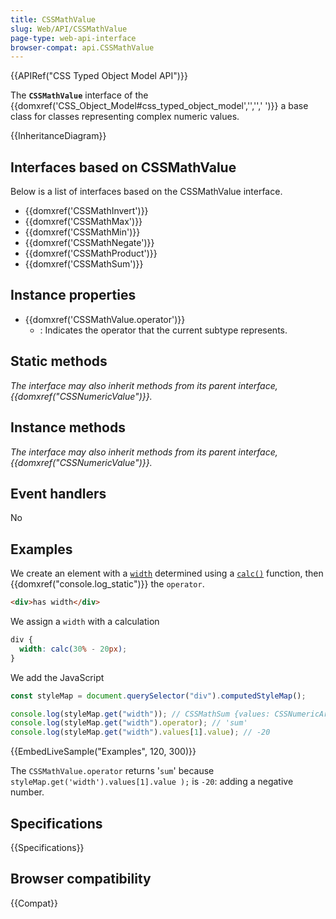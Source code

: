 ```yaml
---
title: CSSMathValue
slug: Web/API/CSSMathValue
page-type: web-api-interface
browser-compat: api.CSSMathValue
---
```


{{APIRef("CSS Typed Object Model API")}}

The **`CSSMathValue`** interface of the {{domxref('CSS_Object_Model#css_typed_object_model','','',' ')}} a base class for classes representing complex numeric values.

{{InheritanceDiagram}}

## Interfaces based on CSSMathValue

Below is a list of interfaces based on the CSSMathValue interface.

- {{domxref('CSSMathInvert')}}
- {{domxref('CSSMathMax')}}
- {{domxref('CSSMathMin')}}
- {{domxref('CSSMathNegate')}}
- {{domxref('CSSMathProduct')}}
- {{domxref('CSSMathSum')}}

## Instance properties

- {{domxref('CSSMathValue.operator')}}
  - : Indicates the operator that the current subtype represents.

## Static methods

_The interface may also inherit methods from its parent interface, {{domxref("CSSNumericValue")}}._

## Instance methods

_The interface may also inherit methods from its parent interface, {{domxref("CSSNumericValue")}}._

## Event handlers

No

## Examples

We create an element with a [`width`](/en-US/docs/Web/CSS/width) determined using a [`calc()`](/en-US/docs/Web/CSS/calc) function, then {{domxref("console.log_static")}} the `operator`.

```html
<div>has width</div>
```

We assign a `width` with a calculation

```css
div {
  width: calc(30% - 20px);
}
```

We add the JavaScript

```js
const styleMap = document.querySelector("div").computedStyleMap();

console.log(styleMap.get("width")); // CSSMathSum {values: CSSNumericArray, operator: "sum"}
console.log(styleMap.get("width").operator); // 'sum'
console.log(styleMap.get("width").values[1].value); // -20
```

{{EmbedLiveSample("Examples", 120, 300)}}

The `CSSMathValue.operator` returns '`sum`' because `styleMap.get('width').values[1].value );` is `-20`: adding a negative number.

## Specifications

{{Specifications}}

## Browser compatibility

{{Compat}}
